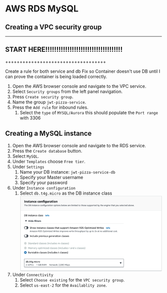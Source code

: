 # AWS RDS MySQL

## Creating a VPC security group

---

## START HERE!!!!!!!!!!!!!!!!!!!!!!!!!!!!!!!!!!!

+++++++++++++++++++++++++++++++++++

Create a rule for both service and db
Fix so Container doesn't use DB until I can prove the container is being loaded correctly.

1. Open the AWS browser console and navigate to the VPC service.
1. Select `Security groups` from the left panel navigation.
1. Press `Create security group`.
1. Name the group `jwt-pizza-service`.
1. Press the `Add rule` for inbound rules.
   1. Select the `type` of `MYSQL/Aurora` this should populate the `Port range` with 3306

## Creating a MySQL instance

1. Open the AWS browser console and navigate to the RDS service.
1. Press the `Create database` button.
1. Select `MySQL`.
1. Under `Templates` choose `Free tier`.
1. Under `Settings`
   1. Name your DB instance: `jwt-pizza-service-db`
   1. Specify your Master username
   1. Specify your password
1. Under `Instance configuration`
   1. Select `db.t4g.micro` as the DB instance class
      ![alt text](image.png)
1. Under `Connectivity`
   1. Select `Choose existing` for the `VPC security group`.
   1. Select `us-east-2` for the `Availablity zone`.
